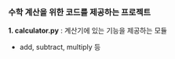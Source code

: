 ### 수학 계산을 위한 코드를 제공하는 프로젝트

**1. calculator.py** : 계산기에 있는 기능을 제공하는 모듈

- add, subtract, multiply 등
